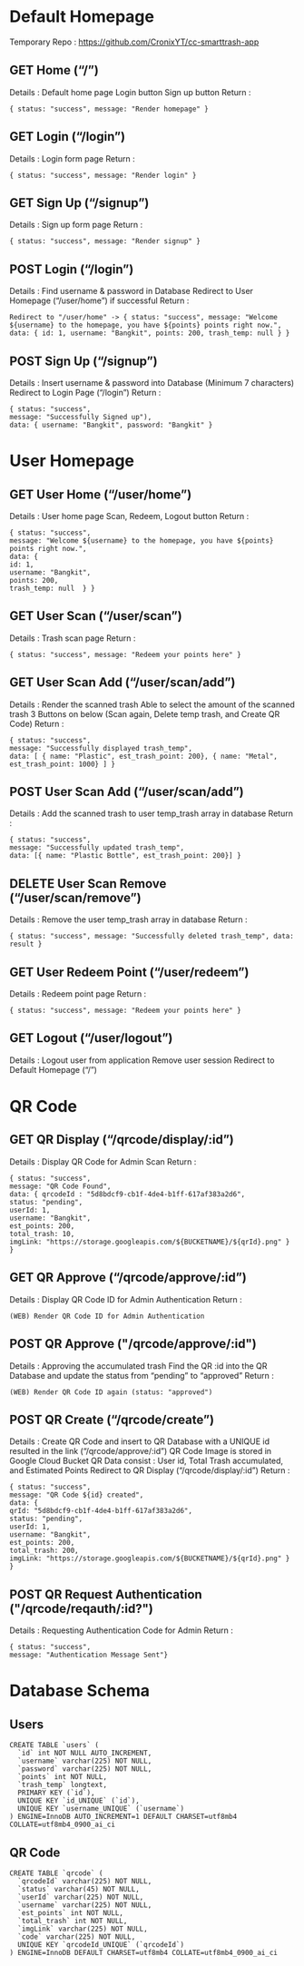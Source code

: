 # Default Homepage
Temporary Repo : https://github.com/CronixYT/cc-smarttrash-app
## GET Home (“/”)
Details :
Default home page
Login button
Sign up button
	Return : 
```
{ status: "success", message: "Render homepage" }
```

## GET Login (“/login”)
Details : 
Login form page
Return : 
```
{ status: "success", message: "Render login" }
```

## GET Sign Up (“/signup”)
Details : 
Sign up form page
Return : 
```
{ status: "success", message: "Render signup" }
```

## POST Login (“/login”)
Details : 
Find username & password in Database
Redirect to User Homepage (“/user/home”) if successful
	Return :
```
Redirect to "/user/home" -> { status: "success", message: "Welcome ${username} to the homepage, you have ${points} points right now.", data: { id: 1, username: "Bangkit", points: 200, trash_temp: null } }
```

	
## POST Sign Up (“/signup”)
Details : 
Insert username & password into Database (Minimum 7 characters)
Redirect to Login Page (“/login”)
	Return : 
```
{ status: "success", 
message: "Successfully Signed up"), 
data: { username: "Bangkit", password: "Bangkit" }
```


# User Homepage
## GET User Home (“/user/home”)
Details : 
User home page
Scan, Redeem, Logout button
Return : 
```
{ status: "success", 
message: "Welcome ${username} to the homepage, you have ${points} points right now.", 
data: { 
id: 1, 
username: "Bangkit", 
points: 200, 
trash_temp: null  } }
```

## GET User Scan (“/user/scan”)
Details : 
Trash scan page
	Return : 
```
{ status: "success", message: "Redeem your points here" }
```

## GET User Scan Add (“/user/scan/add”)
Details : 
Render the scanned trash
Able to select the amount of the scanned trash
3 Buttons on below (Scan again, Delete temp trash, and Create QR Code)
	Return : 
```
{ status: "success", 
message: "Successfully displayed trash_temp", 
data: [ { name: "Plastic", est_trash_point: 200}, { name: "Metal", est_trash_point: 1000} ] }
```

## POST User Scan Add (“/user/scan/add”)
Details : 
Add the scanned trash to user temp_trash array in database
	Return : 
```
{ status: "success", 
message: "Successfully updated trash_temp", 
data: [{ name: "Plastic Bottle", est_trash_point: 200}] }
```

## DELETE User Scan Remove (“/user/scan/remove”)
Details : 
Remove the user temp_trash array in database
	Return : 
```
{ status: "success", message: "Successfully deleted trash_temp", data: result }
```

## GET User Redeem Point (“/user/redeem”)
Details : 
Redeem point page
	Return : 
```
{ status: "success", message: "Redeem your points here" }
```

## GET Logout (“/user/logout”)
Details : 
Logout user from application
Remove user session
Redirect to Default Homepage (“/”)

# QR Code
## GET QR Display (“/qrcode/display/:id”)
Details : 
Display QR Code for Admin Scan
	Return : 
```
{ status: "success", 
message: "QR Code Found", 
data: { qrcodeId : "5d8bdcf9-cb1f-4de4-b1ff-617af383a2d6", 
status: "pending", 
userId: 1, 
username: "Bangkit", 
est_points: 200, 
total_trash: 10, 
imgLink: "https://storage.googleapis.com/${BUCKETNAME}/${qrId}.png" } }
```

## GET QR Approve (“/qrcode/approve/:id”)
Details : 
Display QR Code ID for Admin Authentication
	Return : 
```
(WEB) Render QR Code ID for Admin Authentication
```

## POST QR Approve ("/qrcode/approve/:id")
Details :
Approving the accumulated trash
Find the QR :id into the QR Database and update the status from “pending” to “approved”
	Return :
```
(WEB) Render QR Code ID again (status: "approved")
```

## POST QR Create (“/qrcode/create”)
Details : 
Create QR Code and insert to QR Database with a UNIQUE id resulted in the link (“/qrcode/approve/:id”)
QR Code Image is stored in Google Cloud Bucket
QR Data consist : User id, Total Trash accumulated, and Estimated Points
Redirect to QR Display (“/qrcode/display/:id”)
	Return : 
```
{ status: "success", 
message: "QR Code ${id} created", 
data: { 
qrId: "5d8bdcf9-cb1f-4de4-b1ff-617af383a2d6", 
status: "pending", 
userId: 1, 
username: "Bangkit", 
est_points: 200, 
total_trash: 200, 
imgLink: "https://storage.googleapis.com/${BUCKETNAME}/${qrId}.png" } }
```

## POST QR Request Authentication ("/qrcode/reqauth/:id?")
Details :
Requesting Authentication Code for Admin
	Return :
```
{ status: "success",
message: "Authentication Message Sent"}
```

# Database Schema
## Users
```
CREATE TABLE `users` (
  `id` int NOT NULL AUTO_INCREMENT,
  `username` varchar(225) NOT NULL,
  `password` varchar(225) NOT NULL,
  `points` int NOT NULL,
  `trash_temp` longtext,
  PRIMARY KEY (`id`),
  UNIQUE KEY `id_UNIQUE` (`id`),
  UNIQUE KEY `username_UNIQUE` (`username`)
) ENGINE=InnoDB AUTO_INCREMENT=1 DEFAULT CHARSET=utf8mb4 COLLATE=utf8mb4_0900_ai_ci
```

## QR Code
```
CREATE TABLE `qrcode` (
  `qrcodeId` varchar(225) NOT NULL,
  `status` varchar(45) NOT NULL,
  `userId` varchar(225) NOT NULL,
  `username` varchar(225) NOT NULL,
  `est_points` int NOT NULL,
  `total_trash` int NOT NULL,
  `imgLink` varchar(225) NOT NULL,
  `code` varchar(225) NOT NULL,
  UNIQUE KEY `qrcodeId_UNIQUE` (`qrcodeId`)
) ENGINE=InnoDB DEFAULT CHARSET=utf8mb4 COLLATE=utf8mb4_0900_ai_ci
```
